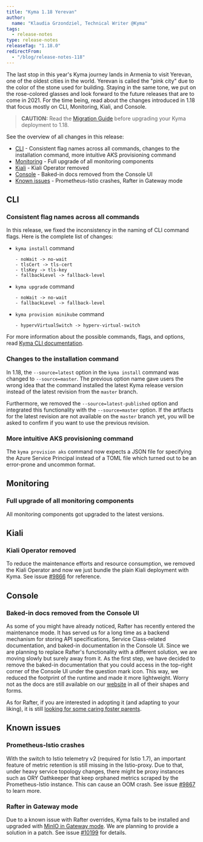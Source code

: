 ```yaml
---
title: "Kyma 1.18 Yerevan"
author:
  name: "Klaudia Grzondziel, Technical Writer @Kyma"
tags:
  - release-notes
type: release-notes
releaseTag: "1.18.0"
redirectFrom:
  - "/blog/release-notes-118"
---
```


The last stop in this year's Kyma journey lands in Armenia to visit Yerevan, one of the oldest cities in the world. Yerevan is called the "pink city" due to the color of the stone used for building. Staying in the same tone, we put on the rose-colored glasses and look forward to the future releases that are to come in 2021. For the time being, read about the changes introduced in 1.18 that focus mostly on CLI, Monitoring, Kiali, and Console.

<!-- overview -->

> **CAUTION:** Read the [Migration Guide](https://github.com/kyma-project/kyma/blob/release-1.18/docs/migration-guides/1.17-1.18.md) before upgrading your Kyma deployment to 1.18.

See the overview of all changes in this release:

- [CLI](#cli) - Consistent flag names across all commands, changes to the installation command, more intuitive AKS provisioning command
- [Monitoring](#monitoring) - Full upgrade of all monitoring components
- [Kiali](#kiali) - Kiali Operator removed
- [Console](#console) - Baked-in docs removed from the Console UI
- [Known issues](#known-issues) - Prometheus-Istio crashes, Rafter in Gateway mode

## CLI

### Consistent flag names across all commands

In this release, we fixed the inconsistency in the naming of CLI command flags. Here is the complete list of changes:

- `kyma install` command  

  ```
  - noWait -> no-wait
  - tlsCert -> tls-cert
  - tlsKey -> tls-key
  - fallbackLevel -> fallback-level
  ```

- `kyma upgrade` command  
  ```
  - noWait -> no-wait
  - fallbackLevel -> fallback-level
  ```

- `kyma provision minikube` command  
  ```
  - hypervVirtualSwitch -> hyperv-virtual-switch
  ```

For more information about the possible commands, flags, and options, read [Kyma CLI documentation](https://kyma-project.io/docs/1.18/cli/overview/).

### Changes to the installation command

In 1.18, the `--source=latest` option in the `kyma install` command was changed to `--source=master`. The previous option name gave users the wrong idea that the command installed the latest Kyma release version instead of the latest revision from the `master` branch.

Furthermore, we removed the `--source=latest-published` option and integrated this functionality with the `--source=master` option. If the artifacts for the latest revision are not available on the `master` branch yet, you will be asked to confirm if you want to use the previous revision.

### More intuitive AKS provisioning command

The `kyma provision aks` command now expects a JSON file for specifying the Azure Service Principal instead of a TOML file which turned out to be an error-prone and uncommon format.

## Monitoring

### Full upgrade of all monitoring components

All monitoring components got upgraded to the latest versions.

## Kiali

### Kiali Operator removed

To reduce the maintenance efforts and resource consumption, we removed the Kiali Operator and now we just bundle the plain Kiali deployment with Kyma. See issue [#9866](https://github.com/kyma-project/kyma/issues/9866) for reference.

## Console

### Baked-in docs removed from the Console UI

As some of you might have already noticed, Rafter has recently entered the maintenance mode. It has served us for a long time as a backend mechanism for storing API specifications, Service Class-related documentation, and baked-in documentation in the Console UI. Since we are planning to replace Rafter's functionality with a different solution, we are moving slowly but surely away from it. As the first step, we have decided to remove the baked-in documentation that you could access in the top-right corner of the Console UI under the question mark icon. This way, we reduced the footprint of the runtime and made it more lightweight. Worry not as the docs are still available on our [website](https://kyma-project.io/docs/) in all of their shapes and forms.

As for Rafter, if you are interested in adopting it (and adapting to your liking), it is still [looking for some caring foster parents](https://github.com/kyma-project/rafter#rafter).

## Known issues

### Prometheus-Istio crashes

With the switch to Istio telemetry v2 (required for Istio 1.7), an important feature of metric retention is still missing in the Istio-proxy. Due to that, under heavy service topology changes, there might be proxy instances such as ORY Oathkeeper that keep orphaned metrics scraped by the Prometheus-Istio instance. This can cause an OOM crash. See issue [#9867](https://github.com/kyma-project/kyma/issues/9867) to learn more.

### Rafter in Gateway mode

Due to a known issue with Rafter overrides, Kyma fails to be installed and upgraded with [MinIO in Gateway mode](https://kyma-project.io/docs/1.18/components/rafter/#tutorials-set-min-io-to-gateway-mode). We are planning to provide a solution in a patch. See issue [#10199](https://github.com/kyma-project/kyma/issues/10199) for details.
